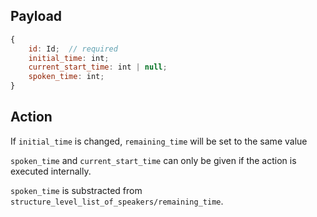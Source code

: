 ## Payload


```js
{
    id: Id;  // required
    initial_time: int;
    current_start_time: int | null;
    spoken_time: int;
}
```

## Action

If `initial_time` is changed, `remaining_time` will be set to the same value

`spoken_time` and `current_start_time` can only be given if the action is executed internally.

`spoken_time` is substracted from `structure_level_list_of_speakers/remaining_time`.
